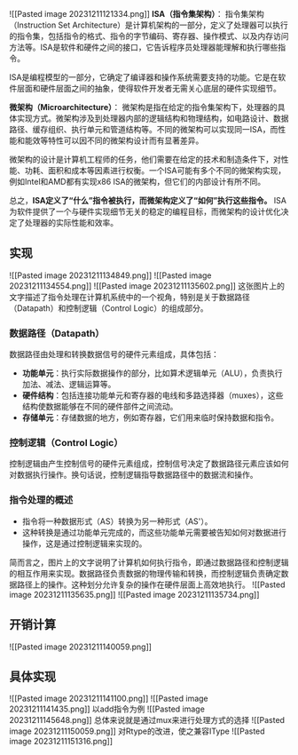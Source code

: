![[Pasted image 20231211121334.png]]
**ISA（指令集架构）**：
指令集架构（Instruction Set Architecture）是计算机架构的一部分，定义了处理器可以执行的指令集，包括指令的格式、指令的字节编码、寄存器、操作模式、以及内存访问方法等。ISA是软件和硬件之间的接口，它告诉程序员处理器能理解和执行哪些指令。

ISA是编程模型的一部分，它确定了编译器和操作系统需要支持的功能。它是在软件层面和硬件层面之间的抽象，使得软件开发者无需关心底层的硬件实现细节。

**微架构（Microarchitecture）**：
微架构是指在给定的指令集架构下，处理器的具体实现方式。微架构涉及到处理器内部的逻辑结构和物理结构，如电路设计、数据路径、缓存组织、执行单元和管道结构等。不同的微架构可以实现同一ISA，而性能和能效等特性可以因不同的微架构设计而有显著差异。

微架构的设计是计算机工程师的任务，他们需要在给定的技术和制造条件下，对性能、功耗、面积和成本等因素进行权衡。一个ISA可能有多个不同的微架构实现，例如Intel和AMD都有实现x86 ISA的微架构，但它们的内部设计有所不同。

总之，**ISA定义了“什么”指令被执行，而微架构定义了“如何”执行这些指令。** ISA为软件提供了一个与硬件实现细节无关的稳定的编程目标，而微架构的设计优化决定了处理器的实际性能和效率。
## 实现
![[Pasted image 20231211134849.png]]
![[Pasted image 20231211134554.png]]
![[Pasted image 20231211135602.png]]
这张图片上的文字描述了指令处理在计算机系统中的一个视角，特别是关于数据路径（Datapath）和控制逻辑（Control Logic）的组成部分。

### 数据路径（Datapath）

数据路径由处理和转换数据信号的硬件元素组成，具体包括：

- **功能单元**：执行实际数据操作的部分，比如算术逻辑单元（ALU），负责执行加法、减法、逻辑运算等。
- **硬件结构**：包括连接功能单元和寄存器的电线和多路选择器（muxes），这些结构使数据能够在不同的硬件部件之间流动。
- **存储单元**：存储数据的地方，例如寄存器，它们用来临时保持数据和指令。

### 控制逻辑（Control Logic）

控制逻辑由产生控制信号的硬件元素组成，控制信号决定了数据路径元素应该如何对数据执行操作。换句话说，控制逻辑指导数据路径中的数据流和操作。

### 指令处理的概述

- 指令将一种数据形式（AS）转换为另一种形式（AS'）。
- 这种转换是通过功能单元完成的，而这些功能单元需要被告知如何对数据进行操作，这是通过控制逻辑来实现的。

简而言之，图片上的文字说明了计算机如何执行指令，即通过数据路径和控制逻辑的相互作用来实现。数据路径负责数据的物理传输和转换，而控制逻辑负责确定数据路径上的操作。这种划分允许复杂的操作在硬件层面上高效地执行。
![[Pasted image 20231211135635.png]]
![[Pasted image 20231211135734.png]]
## 开销计算
![[Pasted image 20231211140059.png]]

## 具体实现
![[Pasted image 20231211141100.png]]
![[Pasted image 20231211141435.png]]
以add指令为例
![[Pasted image 20231211145648.png]]
总体来说就是通过mux来进行处理方式的选择
![[Pasted image 20231211150059.png]]
对Rtype的改进，使之兼容IType
![[Pasted image 20231211151316.png]]